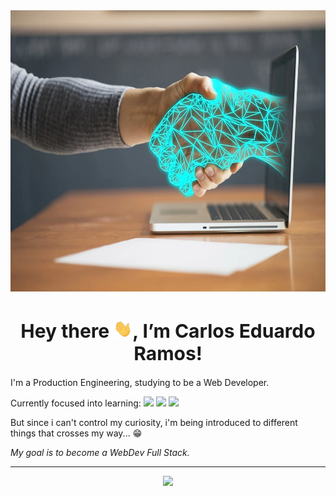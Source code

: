 <img src="./assets/img/header.jpg" height="450px" width="100%">

<h1 align="center" style="font-size: 30px">Hey there <img src="./assets/img/hi.gif" width="30px">, I’m Carlos Eduardo Ramos!</h1>

<p>I'm a Production Engineering, studying to be a Web Developer.</p>

<p>Currently focused into learning: 
<img src="https://img.shields.io/badge/HTML5-E34F26?style=for-the-badge&logo=html5&logoColor=white">
<img src="https://img.shields.io/badge/CSS3-1572B6?style=for-the-badge&logo=css3&logoColor=white">
<img src="https://img.shields.io/badge/JavaScript-323330?style=for-the-badge&logo=javascript&logoColor=F7DF1E"></p>



<p>But since i can't control my curiosity, i'm being introduced to different things that crosses my way... 😁</p>

<p><em>My goal is to become a WebDev Full Stack.</em></p>

<hr>
<div align="center" center;">
<img height="200rem" src="https://github-readme-stats.vercel.app/api/top-langs/?username=ramoscarloseduardo&layout=compact&langs_count=16&theme=dracula"/>
</div>
